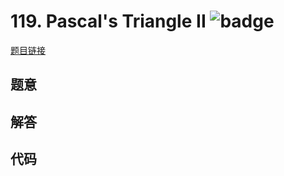 # 119. Pascal's Triangle II ![badge](https://img.shields.io/badge/-easy-green?style=flat-square)

[题目链接](https://leetcode.com/problems/pascals-triangle-ii)

## 题意

## 解答

## 代码

